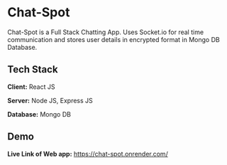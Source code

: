 
# Chat-Spot

Chat-Spot is a Full Stack Chatting App.
Uses Socket.io for real time communication and stores user details in encrypted format in Mongo DB Database.
## Tech Stack

**Client:** React JS

**Server:** Node JS, Express JS

**Database:** Mongo DB
  
## Demo

**Live Link of Web app:** https://chat-spot.onrender.com/


  

